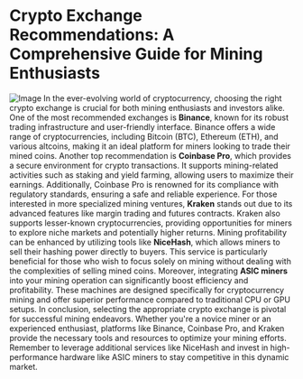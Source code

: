 # Crypto Exchange Recommendations: A Comprehensive Guide for Mining Enthusiasts

![Image](https://github.com/user-attachments/assets/4a25d116-2220-4385-b08e-f287af8fcbc4)
In the ever-evolving world of cryptocurrency, choosing the right crypto exchange is crucial for both mining enthusiasts and investors alike. One of the most recommended exchanges is **Binance**, known for its robust trading infrastructure and user-friendly interface. Binance offers a wide range of cryptocurrencies, including Bitcoin (BTC), Ethereum (ETH), and various altcoins, making it an ideal platform for miners looking to trade their mined coins.
Another top recommendation is **Coinbase Pro**, which provides a secure environment for crypto transactions. It supports mining-related activities such as staking and yield farming, allowing users to maximize their earnings. Additionally, Coinbase Pro is renowned for its compliance with regulatory standards, ensuring a safe and reliable experience.
For those interested in more specialized mining ventures, **Kraken** stands out due to its advanced features like margin trading and futures contracts. Kraken also supports lesser-known cryptocurrencies, providing opportunities for miners to explore niche markets and potentially higher returns.
Mining profitability can be enhanced by utilizing tools like **NiceHash**, which allows miners to sell their hashing power directly to buyers. This service is particularly beneficial for those who wish to focus solely on mining without dealing with the complexities of selling mined coins.
Moreover, integrating **ASIC miners** into your mining operation can significantly boost efficiency and profitability. These machines are designed specifically for cryptocurrency mining and offer superior performance compared to traditional CPU or GPU setups.
In conclusion, selecting the appropriate crypto exchange is pivotal for successful mining endeavors. Whether you're a novice miner or an experienced enthusiast, platforms like Binance, Coinbase Pro, and Kraken provide the necessary tools and resources to optimize your mining efforts. Remember to leverage additional services like NiceHash and invest in high-performance hardware like ASIC miners to stay competitive in this dynamic market.
